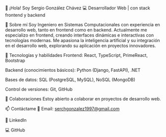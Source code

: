 👋 ¡Hola! Soy Sergio González Chávez
💻 Desarrollador Web | con stack frontend y backend

🚀 Sobre mí
Soy Ingeniero en Sistemas Computacionales con experiencia en desarrollo web, tanto en frontend como en backend. Actualmente me especializo en frontend, creando interfaces dinámicas e interactivas con tecnologías modernas. Me apasiona la inteligencia artificial y su integración en el desarrollo web, explorando su aplicación en proyectos innovadores.

🔧 Tecnologías y habilidades
Frontend: React, TypeScript, PrimeReact, Bootstrap

Backend (conocimientos básicos): Python (Django, FastAPI), .NET

Bases de datos: SQL (PostgreSQL, MySQL), NoSQL (MongoDB)

Control de versiones: Git, GitHub

🤝 Colaboraciones
Estoy abierto a colaborar en proyectos de desarrollo web.

📫 Contáctame
📧 Email: serchgonzalez1997@gmail.com

🔗 LinkedIn

💻 GitHub

<!---
sergiogonzalezch/sergiogonzalezch is a ✨ special ✨ repository because its `README.md` (this file) appears on your GitHub profile.
You can click the Preview link to take a look at your changes.
--->
